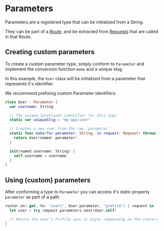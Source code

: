 # Parameters

Parameters are a registered type that can be initialized from a String.

They can be part of a [Route](route.md), and be extracted from [Requests](../http/request.md) that are called in that Route.

## Creating custom parameters

To create a custom parameter type, simply conform to `Parameter` and implement the conversion function `make` and a unique slug.

In this example, the `User` class will be initialized from a parameter that represents it's identifier.

We recommend prefixing custom Parameter identifiers.

```swift
class User : Parameter {
  var username: String

  // The unique (prefixed) identifier for this type
  static var uniqueSlug = "my-app:user"

  // Creates a new user from the raw `parameter`
  static func make(for parameter: String, in request: Request) throws -> User {
    return User(named: parameter)
  }

  init(named username: String) {
    self.username = username
  }
}
```

## Using (custom) parameters

After conforming a type to `Parameter` you can access it's static property `parameter` as part of a path.

```swift
router.on(.get, to: "users", User.parameter, "profile") { request in
  let user = try request.parameters.next(User.self)

  // Return the user's Profile sync or async (depending on the router)
}
```
